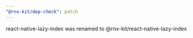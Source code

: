 ```yaml
---
"@rnx-kit/dep-check": patch
---
```


react-native-lazy-index was renamed to @rnx-kit/react-native-lazy-index
